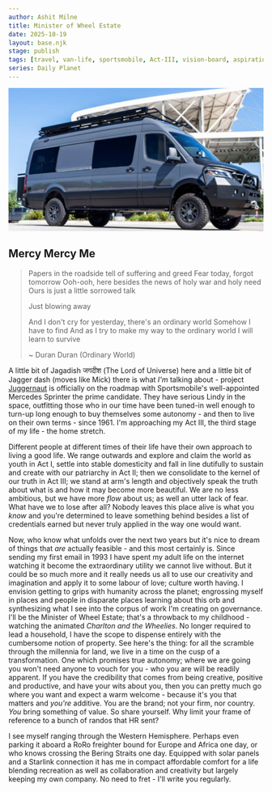 ```yaml
---
author: Ashit Milne
title: Minister of Wheel Estate 
date: 2025-10-19
layout: base.njk
stage: publish
tags: [travel, van-life, sportsmobile, Act-III, vision-board, aspiration, productive-day-dream]
series: Daily Planet
---
```


![](./assets/SportsmobileExt.png)

## Mercy Mercy Me

>Papers in the roadside tell of suffering and greed
>Fear today, forgot tomorrow
>Ooh-ooh, here besides the news of holy war and holy need
>Ours is just a little sorrowed talk
>
>Just blowing away
>
>And I don't cry for yesterday, there's an ordinary world
>Somehow I have to find
>And as I try to make my way to the ordinary world
>I will learn to survive
>
>~ Duran Duran (Ordinary World)


A little bit of Jagadish  जगदीश  (The Lord of Universe) here and a little bit of Jagger dash (moves like Mick) there is what *I'm* talking about - project [Juggernaut](https://en.wikipedia.org/wiki/Juggernaut) is officially on the roadmap with Sportsmobile's well-appointed Mercedes Sprinter the prime candidate. They have serious Lindy in the space, outfitting those who in our time have been tuned-in well enough to turn-up long enough to buy themselves some autonomy - and then to live on their own terms - since 1961. I'm approaching my Act III, the third stage of my life - the home stretch.

Different people at different times of their life have their own approach to living a good life. We range outwards and explore and claim the world as youth in Act I, settle into stable domesticity and fall in line dutifully to sustain and create with our patriarchy in  Act II; then we consolidate to the kernel of our truth in Act III; we stand at arm's length and objectively speak the truth about what is and how it may become more beautiful. We are no less ambitious, but we have more *flow* about us; as well an utter lack of fear.   What have we to lose after all? Nobody leaves this place alive is what you *know* and you're determined to leave something behind besides a list of credentials earned but never truly applied in the way one would want.

Now, who know what unfolds over the next two years but it's nice to dream of things that *are* actually feasible - and this most certainly is. Since sending my first email in 1993 I have spent my adult life on the internet watching it become the extraordinary utility we cannot live without. But it could be so much more and it really needs us all to use our creativity and imagination and apply it to some labour of love; culture worth having. I envision getting to grips with humanity across the planet; engrossing myself in places and people in disparate places learning about this orb and synthesizing what I see into the corpus of work I'm creating on governance. I'll be the Minister of Wheel Estate; that's a throwback to my childhood - watching the animated *Charlton and the Wheelies*. No longer required to lead a household, I have the scope to dispense entirely with the cumbersome notion of property. See here's the thing: for all the scramble through the millennia for land, we live in a time on the cusp of a transformation. One which promises true autonomy; where we are going you won't need anyone to vouch for you - who you are will be readily apparent. If you have the credibility that comes from being creative, positive and productive, and have your wits about you, then you can pretty much go where you want and expect a warm welcome - because it's you that matters and *you're* additive. You are the brand; not your firm, nor country. *You* bring something of value. So share yourself. Why limit your frame of reference to a bunch of randos that HR sent?

I see myself ranging through the Western Hemisphere. Perhaps even parking it aboard a RoRo freighter bound for Europe and Africa one day, or who knows crossing the Bering Straits one day. Equipped with solar panels and a Starlink connection it has me in compact affordable comfort for a life blending recreation as well as collaboration and creativity but largely keeping my own company.  No need to fret - I'll write you regularly.